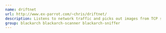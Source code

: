 ```yaml
---
name: driftnet
url: http://www.ex-parrot.com/~chris/driftnet/
description: Listens to network traffic and picks out images from TCP streams it observes.
group: blackarch blackarch-scanner blackarch-sniffer
---
```


